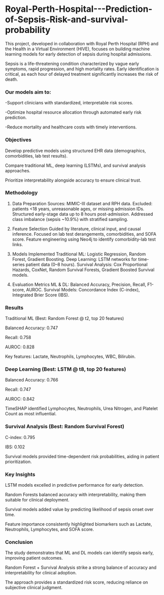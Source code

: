 # Royal-Perth-Hospital---Prediction-of-Sepsis-Risk-and-survival-probability

This project, developed in collaboration with Royal Perth Hospital (RPH) and the Health in a Virtual Environment (HIVE), focuses on building machine learning models for early detection of sepsis during hospital admissions.

Sepsis is a life-threatening condition characterized by vague early symptoms, rapid progression, and high mortality rates. Early identification is critical, as each hour of delayed treatment significantly increases the risk of death.

### Our models aim to:

-Support clinicians with standardized, interpretable risk scores.

-Optimize hospital resource allocation through automated early risk prediction.

-Reduce mortality and healthcare costs with timely interventions.

### Objectives

Develop predictive models using structured EHR data (demographics, comorbidities, lab test results).

Compare traditional ML, deep learning (LSTMs), and survival analysis approaches.

Prioritize interpretability alongside accuracy to ensure clinical trust.

### Methodology
1. Data Preparation
Sources: MIMIC-III dataset and RPH data.
Excluded: patients <18 years, unreasonable ages, or missing admission IDs.
Structured early-stage data up to 8 hours post-admission.
Addressed class imbalance (sepsis ~10.9%) with stratified sampling.

2. Feature Selection
Guided by literature, clinical input, and causal inference.
Focused on lab test derangements, comorbidities, and SOFA score.
Feature engineering using Neo4j to identify comorbidity-lab test links.

3. Models Implemented
Traditional ML: Logistic Regression, Random Forest, Gradient Boosting.
Deep Learning: LSTM networks for time-series patient data (0–8 hours).
Survival Analysis: Cox Proportional Hazards, CoxNet, Random Survival Forests, Gradient Boosted Survival models.

4. Evaluation Metrics
ML & DL: Balanced Accuracy, Precision, Recall, F1-score, AUROC.
Survival Models: Concordance Index (C-index), Integrated Brier Score (IBS).

### Results
Traditional ML (Best: Random Forest @ t2, top 20 features)

Balanced Accuracy: 0.747

Recall: 0.758

AUROC: 0.828

Key features: Lactate, Neutrophils, Lymphocytes, WBC, Bilirubin.

### Deep Learning (Best: LSTM @ t8, top 20 features)

Balanced Accuracy: 0.766

Recall: 0.747

AUROC: 0.842

TimeSHAP identified Lymphocytes, Neutrophils, Urea Nitrogen, and Platelet Count as most influential.

### Survival Analysis (Best: Random Survival Forest)

C-index: 0.795

IBS: 0.102

Survival models provided time-dependent risk probabilities, aiding in patient prioritization.

### Key Insights

LSTM models excelled in predictive performance for early detection.

Random Forests balanced accuracy with interpretability, making them suitable for clinical deployment.

Survival models added value by predicting likelihood of sepsis onset over time.

Feature importance consistently highlighted biomarkers such as Lactate, Neutrophils, Lymphocytes, and SOFA score.

### Conclusion

The study demonstrates that ML and DL models can identify sepsis early, improving patient outcomes.

Random Forest + Survival Analysis strike a strong balance of accuracy and interpretability for clinical adoption.

The approach provides a standardized risk score, reducing reliance on subjective clinical judgment.
